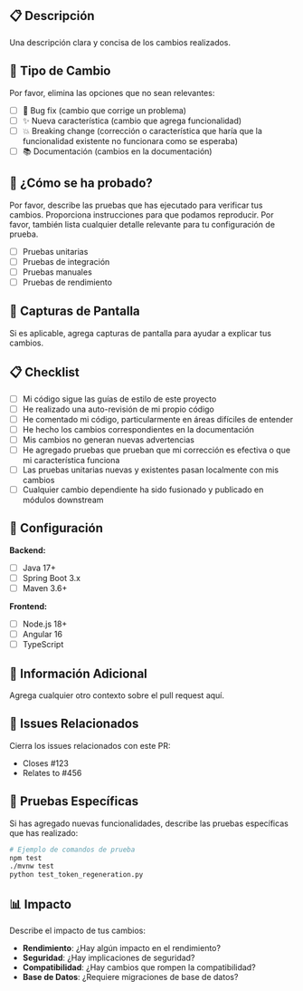 ## 📋 Descripción

Una descripción clara y concisa de los cambios realizados.

## 🎯 Tipo de Cambio

Por favor, elimina las opciones que no sean relevantes:

- [ ] 🐛 Bug fix (cambio que corrige un problema)
- [ ] ✨ Nueva característica (cambio que agrega funcionalidad)
- [ ] 💥 Breaking change (corrección o característica que haría que la funcionalidad existente no funcionara como se esperaba)
- [ ] 📚 Documentación (cambios en la documentación)

## 🔄 ¿Cómo se ha probado?

Por favor, describe las pruebas que has ejecutado para verificar tus cambios. Proporciona instrucciones para que podamos reproducir. Por favor, también lista cualquier detalle relevante para tu configuración de prueba.

- [ ] Pruebas unitarias
- [ ] Pruebas de integración
- [ ] Pruebas manuales
- [ ] Pruebas de rendimiento

## 📸 Capturas de Pantalla

Si es aplicable, agrega capturas de pantalla para ayudar a explicar tus cambios.

## 📋 Checklist

- [ ] Mi código sigue las guías de estilo de este proyecto
- [ ] He realizado una auto-revisión de mi propio código
- [ ] He comentado mi código, particularmente en áreas difíciles de entender
- [ ] He hecho los cambios correspondientes en la documentación
- [ ] Mis cambios no generan nuevas advertencias
- [ ] He agregado pruebas que prueban que mi corrección es efectiva o que mi característica funciona
- [ ] Las pruebas unitarias nuevas y existentes pasan localmente con mis cambios
- [ ] Cualquier cambio dependiente ha sido fusionado y publicado en módulos downstream

## 🔧 Configuración

**Backend:**
- [ ] Java 17+
- [ ] Spring Boot 3.x
- [ ] Maven 3.6+

**Frontend:**
- [ ] Node.js 18+
- [ ] Angular 16
- [ ] TypeScript

## 📝 Información Adicional

Agrega cualquier otro contexto sobre el pull request aquí.

## 🔗 Issues Relacionados

Cierra los issues relacionados con este PR:

- Closes #123
- Relates to #456

## 🧪 Pruebas Específicas

Si has agregado nuevas funcionalidades, describe las pruebas específicas que has realizado:

```bash
# Ejemplo de comandos de prueba
npm test
./mvnw test
python test_token_regeneration.py
```

## 📊 Impacto

Describe el impacto de tus cambios:

- **Rendimiento**: ¿Hay algún impacto en el rendimiento?
- **Seguridad**: ¿Hay implicaciones de seguridad?
- **Compatibilidad**: ¿Hay cambios que rompen la compatibilidad?
- **Base de Datos**: ¿Requiere migraciones de base de datos? 